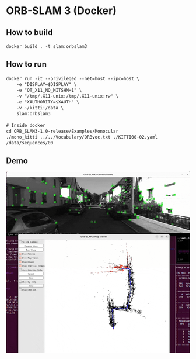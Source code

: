 # ORB-SLAM 3 (Docker)

## How to build 

```
docker build . -t slam:orbslam3
```

## How to run 

```
docker run -it --privileged --net=host --ipc=host \
    -e "DISPLAY=$DISPLAY" \
    -e "QT_X11_NO_MITSHM=1" \
    -v "/tmp/.X11-unix:/tmp/.X11-unix:rw" \
    -e "XAUTHORITY=$XAUTH" \
    -v ~/kitti:/data \
    slam:orbslam3

# Inside docker
cd ORB_SLAM3-1.0-release/Examples/Monocular
./mono_kitti ../../Vocabulary/ORBvoc.txt ./KITTI00-02.yaml /data/sequences/00

```


## Demo

![](./output.gif)